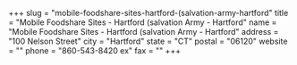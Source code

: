 +++
slug = "mobile-foodshare-sites-hartford-(salvation-army-hartford"
title = "Mobile Foodshare Sites - Hartford (salvation Army - Hartford"
name = "Mobile Foodshare Sites - Hartford (salvation Army - Hartford"
address = "100 Nelson Street"
city = "Hartford"
state = "CT"
postal = "06120"
website = ""
phone = "860-543-8420 ex"
fax = ""
+++
